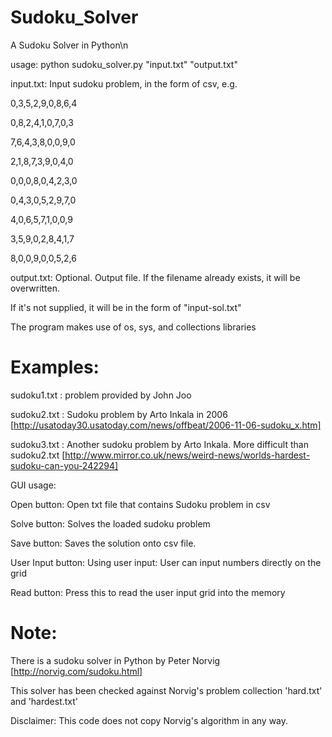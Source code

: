 Sudoku_Solver
=============

A Sudoku Solver in Python\n

usage: python sudoku_solver.py "input.txt" "output.txt"

input.txt: Input sudoku problem, in the form of csv, e.g.

0,3,5,2,9,0,8,6,4

0,8,2,4,1,0,7,0,3

7,6,4,3,8,0,0,9,0

2,1,8,7,3,9,0,4,0

0,0,0,8,0,4,2,3,0

0,4,3,0,5,2,9,7,0

4,0,6,5,7,1,0,0,9

3,5,9,0,2,8,4,1,7

8,0,0,9,0,0,5,2,6


output.txt: Optional. Output file. If the filename already exists, it will be overwritten.

If it's not supplied, it will be in the form of "input-sol.txt"

The program makes use of os, sys, and collections libraries

Examples:
=========
sudoku1.txt : problem provided by John Joo

sudoku2.txt : Sudoku problem by Arto Inkala in 2006 [http://usatoday30.usatoday.com/news/offbeat/2006-11-06-sudoku_x.htm]

sudoku3.txt : Another sudoku problem by Arto Inkala. More difficult than sudoku2.txt [http://www.mirror.co.uk/news/weird-news/worlds-hardest-sudoku-can-you-242294]


GUI usage:

Open button: Open txt file that contains Sudoku problem in csv

Solve button: Solves the loaded sudoku problem

Save button: Saves the solution onto csv file.

User Input button: Using user input: User can input numbers directly on the grid

Read button: Press this to read the user input grid into the memory

Note:
========

There is a sudoku solver in Python by Peter Norvig [http://norvig.com/sudoku.html]

This solver has been checked against Norvig's problem collection 'hard.txt' and 'hardest.txt'

Disclaimer: This code does not copy Norvig's algorithm in any way.

